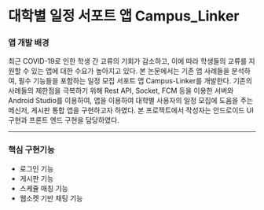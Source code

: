 # 대학별 일정 서포트 앱 Campus_Linker
### 앱 개발 배경
최근 COVID-19로 인한 학생 간 교류의 기회가 감소하고, 이에 따라 학생들의 교류를 지원할 수 있는 앱에 대한 수요가 높아지고 있다. 본 논문에서는 기존 앱 사례들을 분석하여, 필수 기능들을 포함하는 일정 모집 서포트 앱 Campus-Linker를 개발한다. 기존의 사례들의 제한점을 극복하기 위해 Rest API, Socket, FCM 등을 이용한 서버와 Android Studio를 이용하여, 앱을 이용하여 대학별 사용자의 일정 모집에 도움을 주는 메신저, 게시판 통합 앱을 구현하고자 하였다.
본 프로젝트에서 작성자는 안드로이드 UI 구현과 프론트 엔드 구현을 담당하였다.
***

### 핵심 구현기능
+ 로그인 기능
+ 게시판 기능
+ 스케쥴 매칭 기능
+ 웹소켓 기반 채팅 기능
